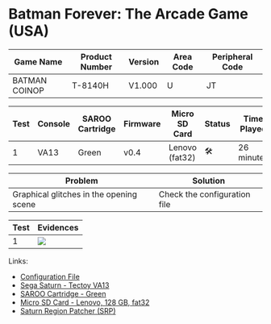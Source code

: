# Batman Forever: The Arcade Game (USA)

| Game Name     | Product Number | Version | Area Code | Peripheral Code |
| ------------- | -------------- | ------- | --------- | --------------- |
| BATMAN COINOP | T-8140H        | V1.000  | U         | JT              |

| Test | Console | SAROO Cartridge | Firmware | Micro SD Card  | Status              | Time Played |
| ---- | ------- | --------------- | -------- | -------------- | ------------------- | ----------- |
| 1    | VA13    | Green           | v0.4     | Lenovo (fat32) | :hammer_and_wrench: | 26 minutes  |

| Problem                                 | Solution                     |
| --------------------------------------- | ---------------------------- |
| Graphical glitches in the opening scene | Check the configuration file |

| Test | Evidences                                                                                        |
| ---- | ------------------------------------------------------------------------------------------------ |
| 1    | [![](https://img.youtube.com/vi/er04oyAxO3M/0.jpg)](https://www.youtube.com/watch?v=er04oyAxO3M) |

Links:

- [Configuration File](https://github.com/williamdsw/saroo-configuration-list/blob/master/Regions/Retails/USA/T-8140H/README.md)
- [Sega Saturn - Tectoy VA13](../../../Info/Consoles/VA13/README.md)
- [SAROO Cartridge - Green](../../../Info/Cartridges/RetroGameParadiseStore/1.32F/README.md)
- [Micro SD Card - Lenovo, 128 GB, fat32](../../../Info/SdCards/Lenovo/128GB/fat32/README.md)
- [Saturn Region Patcher (SRP)](https://segaxtreme.net/resources/saturn-region-patcher.81/download)
